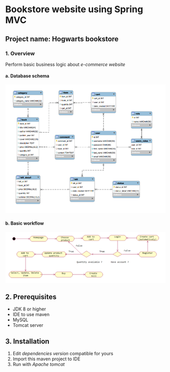 # Bookstore website using Spring MVC 

## Project name: Hogwarts bookstore

### 1. Overview
Perform basic business logic about _e-commerce website_
#### a. Database schema

![Shema](schema.png)

#### b. Basic workflow
![Workflow](workflow.png)

## 2. Prerequisites
* JDK 8 or higher
* IDE to use maven
* MySQL
* Tomcat server 

## 3. Installation

1. Edit _dependencies version_ compatible for yours
2. Import this maven project to IDE
3. Run with _Apache tomcat_
